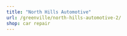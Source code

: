 ```yaml
---
title: "North Hills Automotive"
url: /greenville/north-hills-automotive-2/
shop: car repair
---
```

